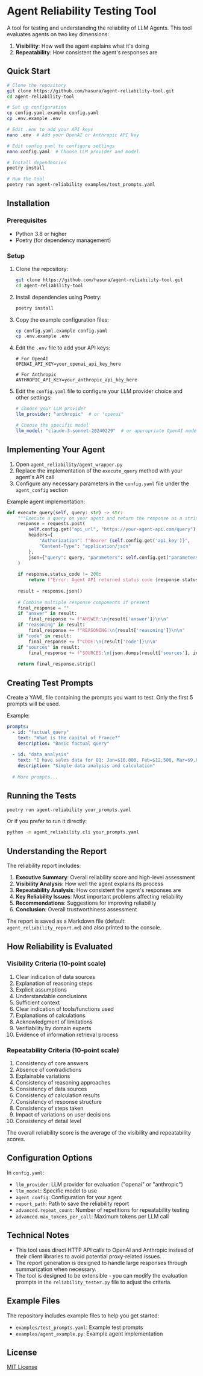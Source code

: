 # Agent Reliability Testing Tool

A tool for testing and understanding the reliability of LLM Agents. This tool evaluates agents on two key dimensions:

1. **Visibility**: How well the agent explains what it's doing
2. **Repeatability**: How consistent the agent's responses are

## Quick Start

```bash
# Clone the repository
git clone https://github.com/hasura/agent-reliability-tool.git
cd agent-reliability-tool

# Set up configuration
cp config.yaml.example config.yaml
cp .env.example .env

# Edit .env to add your API keys
nano .env  # Add your OpenAI or Anthropic API key

# Edit config.yaml to configure settings
nano config.yaml  # Choose LLM provider and model

# Install dependencies
poetry install

# Run the tool
poetry run agent-reliability examples/test_prompts.yaml
```

## Installation

### Prerequisites

- Python 3.8 or higher
- Poetry (for dependency management)

### Setup

1. Clone the repository:
   ```bash
   git clone https://github.com/hasura/agent-reliability-tool.git
   cd agent-reliability-tool
   ```

2. Install dependencies using Poetry:
   ```bash
   poetry install
   ```

3. Copy the example configuration files:
   ```bash
   cp config.yaml.example config.yaml
   cp .env.example .env
   ```

4. Edit the `.env` file to add your API keys:
   ```
   # For OpenAI
   OPENAI_API_KEY=your_openai_api_key_here
   
   # For Anthropic
   ANTHROPIC_API_KEY=your_anthropic_api_key_here
   ```

5. Edit the `config.yaml` file to configure your LLM provider choice and other settings:
   ```yaml
   # Choose your LLM provider
   llm_provider: "anthropic"  # or "openai"
   
   # Choose the specific model
   llm_model: "claude-3-sonnet-20240229"  # or appropriate OpenAI model
   ```

## Implementing Your Agent

1. Open `agent_reliability/agent_wrapper.py`
2. Replace the implementation of the `execute_query` method with your agent's API call
3. Configure any necessary parameters in the `config.yaml` file under the `agent_config` section

Example agent implementation:

```python
def execute_query(self, query: str) -> str:
    """Execute a query on your agent and return the response as a string."""
    response = requests.post(
        self.config.get("api_url", "https://your-agent-api.com/query"),
        headers={
            "Authorization": f"Bearer {self.config.get('api_key')}",
            "Content-Type": "application/json"
        },
        json={"query": query, "parameters": self.config.get("parameters", {})}
    )
    
    if response.status_code != 200:
        return f"Error: Agent API returned status code {response.status_code}"
    
    result = response.json()
    
    # Combine multiple response components if present
    final_response = ""
    if "answer" in result:
        final_response += f"ANSWER:\n{result['answer']}\n\n"
    if "reasoning" in result:
        final_response += f"REASONING:\n{result['reasoning']}\n\n"
    if "code" in result:
        final_response += f"CODE:\n{result['code']}\n\n"
    if "sources" in result:
        final_response += f"SOURCES:\n{json.dumps(result['sources'], indent=2)}\n\n"
    
    return final_response.strip()
```

## Creating Test Prompts

Create a YAML file containing the prompts you want to test. Only the first 5 prompts will be used.

Example:

```yaml
prompts:
  - id: "factual_query"
    text: "What is the capital of France?"
    description: "Basic factual query"
  
  - id: "data_analysis"
    text: "I have sales data for Q1: Jan=$10,000, Feb=$12,500, Mar=$9,800. What's the trend and Q1 average?"
    description: "Simple data analysis and calculation"
  
  # More prompts...
```

## Running the Tests

```bash
poetry run agent-reliability your_prompts.yaml
```

Or if you prefer to run it directly:

```bash
python -m agent_reliability.cli your_prompts.yaml
```

## Understanding the Report

The reliability report includes:

1. **Executive Summary**: Overall reliability score and high-level assessment
2. **Visibility Analysis**: How well the agent explains its process
3. **Repeatability Analysis**: How consistent the agent's responses are
4. **Key Reliability Issues**: Most important problems affecting reliability
5. **Recommendations**: Suggestions for improving reliability
6. **Conclusion**: Overall trustworthiness assessment

The report is saved as a Markdown file (default: `agent_reliability_report.md`) and also printed to the console.

## How Reliability is Evaluated

### Visibility Criteria (10-point scale)
1. Clear indication of data sources
2. Explanation of reasoning steps
3. Explicit assumptions
4. Understandable conclusions
5. Sufficient context
6. Clear indication of tools/functions used
7. Explanations of calculations
8. Acknowledgment of limitations
9. Verifiability by domain experts
10. Evidence of information retrieval process

### Repeatability Criteria (10-point scale)
1. Consistency of core answers
2. Absence of contradictions
3. Explainable variations
4. Consistency of reasoning approaches
5. Consistency of data sources
6. Consistency of calculation results
7. Consistency of response structure
8. Consistency of steps taken
9. Impact of variations on user decisions
10. Consistency of detail level

The overall reliability score is the average of the visibility and repeatability scores.

## Configuration Options

In `config.yaml`:

- `llm_provider`: LLM provider for evaluation ("openai" or "anthropic")
- `llm_model`: Specific model to use
- `agent_config`: Configuration for your agent
- `report_path`: Path to save the reliability report
- `advanced.repeat_count`: Number of repetitions for repeatability testing
- `advanced.max_tokens_per_call`: Maximum tokens per LLM call

## Technical Notes

- This tool uses direct HTTP API calls to OpenAI and Anthropic instead of their client libraries to avoid potential proxy-related issues.
- The report generation is designed to handle large responses through summarization when necessary.
- The tool is designed to be extensible - you can modify the evaluation prompts in the `reliability_tester.py` file to adjust the criteria.

## Example Files

The repository includes example files to help you get started:

- `examples/test_prompts.yaml`: Example test prompts
- `examples/agent_example.py`: Example agent implementation

## License

[MIT License](LICENSE)